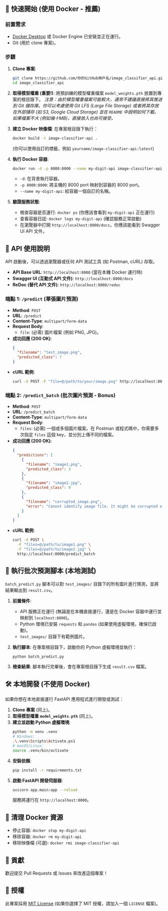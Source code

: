 
## 🚀 快速開始 (使用 Docker - 推薦)

### 前置需求

*   [Docker Desktop](https://www.docker.com/products/docker-desktop/) 或 Docker Engine 已安裝並正在運行。
*   Git (用於 clone 專案)。

### 步驟

1.  **Clone 專案**:
    ```bash
    git clone https://github.com/你的GitHub用戶名/image_classifier_api.git # 替換成你的儲存庫 URL
    cd image_classifier_api
    ```

2.  **取得模型權重 (重要!)**:
    將預訓練的模型權重檔案 `model_weights.pth` 放置到專案的根目錄下。
    *注意：由於模型權重檔案可能較大，通常不建議直接將其推送到 Git 儲存庫。你可以考慮使用 Git LFS (Large File Storage) 或者將其存放在外部儲存 (如 S3, Google Cloud Storage) 並在 `README` 中說明如何下載。如果檔案不大 (例如幾十MB)，直接放入也尚可接受。*

3.  **建立 Docker 映像檔**:
    在專案根目錄下執行：
    ```bash
    docker build -t image-classifier-api .
    ```
    (你可以使用自訂的標籤，例如 `yourname/image-classifier-api:latest`)

4.  **執行 Docker 容器**:
    ```bash
    docker run -d -p 8000:8000 --name my-digit-api image-classifier-api
    ```
    *   `-d`: 在背景執行容器。
    *   `-p 8000:8000`: 將主機的 8000 port 映射到容器的 8000 port。
    *   `--name my-digit-api`: 給容器一個自訂的名稱。

5.  **驗證服務狀態**:
    *   檢查容器是否運行: `docker ps` (你應該會看到 `my-digit-api` 正在運行)
    *   查看容器日誌: `docker logs my-digit-api` (確認服務正常啟動)
    *   在瀏覽器中打開 `http://localhost:8000/docs`，你應該能看到 Swagger UI API 文件。

## 📖 API 使用說明

API 啟動後，可以透過瀏覽器或任何 API 測試工具 (如 Postman, cURL) 存取。

*   **API Base URL**: `http://localhost:8000` (當在本機 Docker 運行時)
*   **Swagger UI (互動式 API 文件)**: `http://localhost:8000/docs`
*   **ReDoc (替代 API 文件)**: `http://localhost:8000/redoc`

### 端點 1: `/predict` (單張圖片預測)

*   **Method**: `POST`
*   **URL**: `/predict`
*   **Content-Type**: `multipart/form-data`
*   **Request Body**:
    *   `file`: (必需) 圖片檔案 (例如 PNG, JPG)。
*   **成功回應 (200 OK)**:
    ```json
    {
      "filename": "test_image.png",
      "predicted_class": 7
    }
    ```
*   **cURL 範例**:
    ```bash
    curl -X POST -F "file=@/path/to/your/image.png" http://localhost:8000/predict
    ```

### 端點 2: `/predict_batch` (批次圖片預測 - Bonus)

*   **Method**: `POST`
*   **URL**: `/predict_batch`
*   **Content-Type**: `multipart/form-data`
*   **Request Body**:
    *   `files`: (必需) 一個或多個圖片檔案。在 Postman 或程式碼中，你需要多次指定 `files` 這個 key，並分別上傳不同的檔案。
*   **成功回應 (200 OK)**:
    ```json
    {
      "predictions": [
        {
          "filename": "image1.png",
          "predicted_class": 3
        },
        {
          "filename": "image2.jpg",
          "predicted_class": 9
        },
        {
          "filename": "corrupted_image.png",
          "error": "Cannot identify image file. It might be corrupted or not an image."
        }
      ]
    }
    ```
*   **cURL 範例**:
    ```bash
    curl -X POST \
      -F "files=@/path/to/image1.png" \
      -F "files=@/path/to/image2.jpg" \
      http://localhost:8000/predict_batch
    ```

## 🧪 執行批次預測腳本 (本地測試)

`batch_predict.py` 腳本可以對 `test_images/` 目錄下的所有圖片進行預測，並將結果輸出到 `result.csv`。

1.  **前置條件**:
    *   API 服務正在運行 (無論是在本機直接運行，還是在 Docker 容器中運行並映射到 `localhost:8000`)。
    *   Python 環境已安裝 `requests` 和 `pandas` (如果使用虛擬環境，確保已啟動)。
    *   `test_images/` 目錄下有範例圖片。

2.  **執行腳本**:
    在專案根目錄下，啟動你的 Python 虛擬環境並執行：
    ```bash
    python batch_predict.py
    ```

3.  **檢查結果**:
    腳本執行完畢後，會在專案根目錄下生成 `result.csv` 檔案。

## 🛠️ 本地開發 (不使用 Docker)

如果你想在本地直接運行 FastAPI 應用程式進行開發或測試：

1.  **Clone 專案** (同上)。
2.  **取得模型權重 `model_weights.pth`** (同上)。
3.  **建立並啟動 Python 虛擬環境**:
    ```bash
    python -m venv .venv
    # Windows:
    .\.venv\Scripts\Activate.ps1
    # macOS/Linux:
    source .venv/bin/activate
    ```
4.  **安裝依賴**:
    ```bash
    pip install -r requirements.txt
    ```
5.  **啟動 FastAPI 開發伺服器**:
    ```bash
    uvicorn app.main:app --reload
    ```
    服務將運行在 `http://localhost:8000`。

## 🧹 清理 Docker 資源

*   停止容器: `docker stop my-digit-api`
*   移除容器: `docker rm my-digit-api`
*   移除映像檔 (可選): `docker rmi image-classifier-api`

## 🤝 貢獻

歡迎提交 Pull Requests 或 Issues 來改進這個專案！

## 📄 授權

此專案採用 [MIT License](LICENSE) (如果你選擇了 MIT 授權，請加入一個 `LICENSE` 檔案)。
